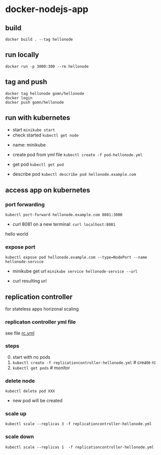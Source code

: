 # docker-nodejs-app

## build
`docker build . --tag hellonode `

## run locally
`docker run -p 3000:300 --rm hellonode  `

## tag and push 
```
docker tag hellonode gomn/hellonode
docker login
docker push gomn/hellonode
```

## run with kubernetes
* start
`minikube start`
* check started
`kubectl get node`
- name: minikube

* create pod from yml file
`kubectl create -f pod-hellonode.yml`

* get pod
`kubectl get pod`

* describe pod
`kubectl describe pod hellonode.example.com`

## access app on kubernetes

### port forwarding 
`kubectl port-forward hellonode.example.com 8081:3000`

* curl 8081
on a new terminal:
`curl localhost:8081`

hello world

### expose port

`kubectl expose pod hellonode.example.com --type=NodePort --name hellonode-service`

* minikube get url
`minikube service hellonode-service --url`

* curl resulting url

## replication controller
for stateless apps
horizonal scaling
### replicaton controller yml file
see file [rc.yml](replicationcontroller-hellonode.yml)
### steps
0. start with no pods
1. `kubectl create -f replicationcontroller-hellonode.yml` # create rc
2. `kubectl get pods` # monitor
### delete node
`kubectl delete pod XXX` 
* new pod will be created
### scale up
`kubectl scale --replicas 3 -f replicationcontroller-hellonode.yml` 
### scale down
`kubectl scale --replicas 1  -f replicationcontroller-hellonode.yml`




